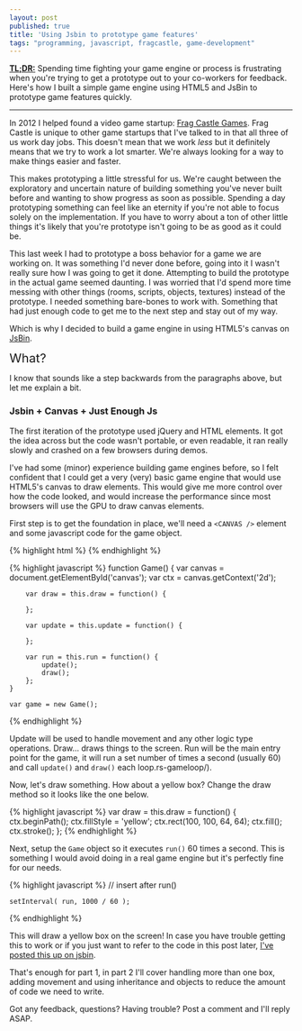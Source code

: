 ```yaml
---
layout: post
published: true
title: 'Using Jsbin to prototype game features'
tags: "programming, javascript, fragcastle, game-development"
---
```


[**TL;DR:**](#tldr) Spending time fighting your game engine or process is frustrating when you're trying to get a prototype out to your co-workers for feedback. Here's how I built a simple game engine using HTML5 and JsBin to prototype game features quickly.

---

In 2012 I helped found a video game startup: [Frag Castle Games](http://fragcastle.com). Frag Castle is unique to other game startups that I've talked to in that all three of us work day jobs. This doesn't mean that we work _less_ but it definitely means that we try to work a lot smarter. We're always looking for a way to make things easier and faster.

This makes prototyping a little stressful for us. We're caught between the exploratory and uncertain nature of building something you've never built before and wanting to show progress as soon as possible. Spending a day prototyping something can feel like an eternity if you're not able to focus solely on the implementation. If you have to worry about a ton of other little things it's likely that you're prototype isn't going to be as good as it could be.

This last week I had to prototype a boss behavior for a game we are working on. It was something I'd never done before, going into it I wasn't really sure how I was going to get it done. Attempting to build the prototype in the actual game seemed daunting. I was worried that I'd spend more time messing with other things (rooms, scripts, objects, textures) instead of the prototype. I needed something bare-bones to work with. Something that had just enough code to get me to the next step and stay out of my way.

Which is why I decided to build a game engine in using HTML5's canvas on [JsBin](http://jsbin.com).

<span style="font-size: 22px">What?</span>

I know that sounds like a step backwards from the paragraphs above, but let me explain a bit.

<a name="tldr"></a>

### Jsbin + Canvas + Just Enough Js
The first iteration of the prototype used jQuery and HTML elements. It got the idea across but the code wasn't portable, or even readable, it ran really slowly and crashed on a few browsers during demos.

I've had some (minor) experience building game engines before, so I felt confident that I could get a very (very) basic game engine that would use HTML5's canvas to draw elements. This would give me more control over how the code looked, and would increase the performance since most browsers will use the GPU to draw canvas elements.

First step is to get the foundation in place, we'll need a `<CANVAS />` element and some javascript code for the game object.

{% highlight html %}
    <!DOCTYPE html>
    <html>
        <body>
            <canvas id="canvas" height="480" width="640"></canvas>
        </body>
    </html>
{% endhighlight %}

{% highlight javascript %}
    function Game() {
        var canvas = document.getElementById('canvas');
        var ctx = canvas.getContext('2d');

        var draw = this.draw = function() {

        };

        var update = this.update = function() {

        };

        var run = this.run = function() {
            update();
            draw();
        };
    }

    var game = new Game();
{% endhighlight %}

Update will be used to handle movement and any other logic type operations. Draw... draws things to the screen. Run will be the main entry point for the game, it will run a set number of times a second (usually 60) and call `update()` and `draw()` each loop.rs-gameloop/).

Now, let's draw something. How about a yellow box? Change the draw method so it looks like the one below.

{% highlight javascript %}
    var draw = this.draw = function() {
        ctx.beginPath();
        ctx.fillStyle = 'yellow';
        ctx.rect(100, 100, 64, 64);
        ctx.fill();
        ctx.stroke();
    };
{% endhighlight %}

Next, setup the `Game` object so it executes `run()` 60 times a second. This is something I would avoid doing in a real game engine but it's perfectly fine for our needs.

{% highlight javascript %}
    // insert after run()

    setInterval( run, 1000 / 60 );
{% endhighlight %}

This will draw a yellow box on the screen! In case you have trouble getting this to work or if you just want to refer to the code in this post later, [I've posted this up on jsbin](http://jsbin.com/iPOzAJa/1/edit).

That's enough for part 1, in part 2 I'll cover handling more than one box, adding movement and using inheritance and objects to reduce the amount of code we need to write.

Got any feedback, questions? Having trouble? Post a comment and I'll reply ASAP.
